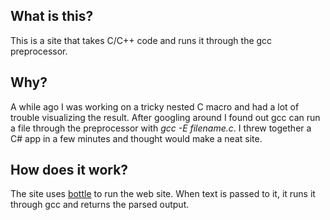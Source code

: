 ## What is this?

This is a site that takes C/C++ code and runs it through the gcc preprocessor.

## Why?

A while ago I was working on a tricky nested C macro and had a lot of trouble visualizing the result. After googling around I found out gcc can run a file through the preprocessor with *gcc -E filename.c*. I threw together a C# app in a few minutes and thought would make a neat site.

## How does it work?

The site uses [bottle](http://bottlepy.org) to run the web site. When text is passed to it, it runs it through gcc and returns the parsed output.